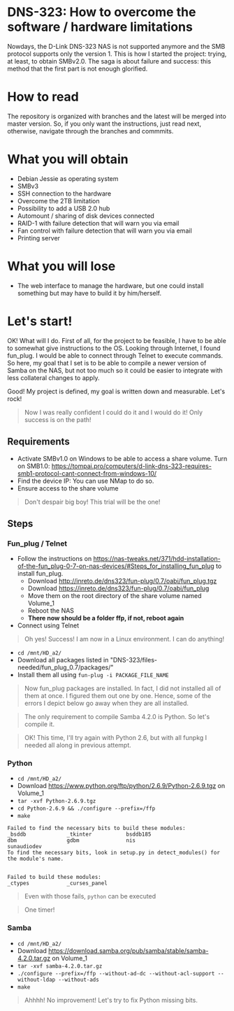 # DNS-323: How to overcome the software / hardware limitations
Nowdays, the D-Link DNS-323 NAS is not supported anymore and the SMB protocol supports only the version 1. This is how I started the project: trying, at least, to obtain SMBv2.0. The saga is about failure and success: this method that the first part is not enough glorified.

# How to read
The repository is organized with branches and the latest will be merged into master version. So, if you only want the instructions, just read next, otherwise, navigate through the branches and commmits.

# What you will obtain
- Debian Jessie as operating system
- SMBv3
- SSH connection to the hardware
- Overcome the 2TB limitation
- Possibility to add a USB 2.0 hub
- Automount / sharing of disk devices connected
- RAID-1 with failure detection that will warn you via email
- Fan control with failure detection that will warn you via email
- Printing server

# What you will lose
- The web interface to manage the hardware, but one could install something but may have to build it by him/herself.

# Let's start!

OK! What will I do. First of all, for the project to be feasible, I have to be able to somewhat give instructions to the OS. Looking through Internet, I found fun_plug. I would be able to connect through Telnet to execute commands. So here, my goal that I set is to be able to compile a newer version of Samba on the NAS, but not too much so it could be easier to integrate with less collateral changes to apply.

Good! My project is defined, my goal is written down and measurable. Let's rock!

> Now I was really confident I could do it and I would do it! Only success is on the path!

## Requirements
- Activate SMBv1.0 on Windows to be able to access a share volume. Turn on SMB1.0: https://tompai.pro/computers/d-link-dns-323-requires-smb1-protocol-cant-connect-from-windows-10/
- Find the device IP: You can use NMap to do so.
- Ensure access to the share volume

> Don't despair big boy! This trial will be the one!

## Steps
### Fun_plug / Telnet
- Follow the instructions on https://nas-tweaks.net/371/hdd-installation-of-the-fun_plug-0-7-on-nas-devices/#Steps_for_installing_fun_plug to install fun_plug.
    - Download http://inreto.de/dns323/fun-plug/0.7/oabi/fun_plug.tgz
    - Download https://inreto.de/dns323/fun-plug/0.7/oabi/fun_plug
    - Move them on the root directory of the share volume named Volume_1
    - Reboot the NAS
    - **There now should be a folder ffp, if not, reboot again**
- Connect using Telnet

> Oh yes! Success! I am now in a Linux environment. I can do anything!

- `cd /mnt/HD_a2/`
- Download all packages listed in "DNS-323/files-needed/fun_plug_0.7/packages/"
- Install them all using `fun-plug -i PACKAGE_FILE_NAME`

> Now fun_plug packages are installed. In fact, I did not installed all of them at once. I figured them out one by one. Hence, some of the errors I depict below go away when they are all installed.

> The only requirement to compile Samba 4.2.0 is Python. So let's compile it.

> OK! This time, I'll try again with Python 2.6, but with all funpkg I needed all along in previous attempt.

### Python

- `cd /mnt/HD_a2/`
- Download https://www.python.org/ftp/python/2.6.9/Python-2.6.9.tgz on Volume_1
- `tar -xvf Python-2.6.9.tgz`
- `cd Python-2.6.9 && ./configure --prefix=/ffp`
- `make`

```
Failed to find the necessary bits to build these modules:
_bsddb             _tkinter           bsddb185
dbm                gdbm               nis
sunaudiodev
To find the necessary bits, look in setup.py in detect_modules() for the module's name.


Failed to build these modules:
_ctypes            _curses_panel
```

> Even with those fails, `python` can be executed

> One timer!

### Samba

- `cd /mnt/HD_a2/`
- Download https://download.samba.org/pub/samba/stable/samba-4.2.0.tar.gz on Volume_1
- `tar -xvf samba-4.2.0.tar.gz`
- `./configure --prefix=/ffp --without-ad-dc --without-acl-support --without-ldap --without-ads`
- `make`

> Ahhhh! No improvement! Let's try to fix Python missing bits.
